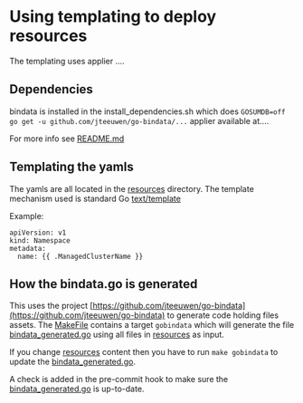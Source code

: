 # Using templating to deploy resources

The templating uses applier ....

## Dependencies

bindata is installed in the install_dependencies.sh which does `GOSUMDB=off go get -u github.com/jteeuwen/go-bindata/...`
applier available at....

For more info see [README.md](../pkg/applier/README.md)

## Templating the yamls

The yamls are all located in the [resources](../resources) directory. The template mechanism used is standard Go [text/template](https://golang.org/pkg/text/template/)

Example:

```
apiVersion: v1
kind: Namespace
metadata:
  name: {{ .ManagedClusterName }}
```

## How the bindata.go is generated

This uses the project [https://github.com/jteeuwen/go-bindata](https://github.com/jteeuwen/go-bindata) to generate code holding files assets. The [MakeFile](../MakeFile) contains a target `gobindata` which will generate the file [bindata_generated.go](../pkg/bindata/bindata_generated.go) using all files in [resources](../resources) as input.

If you change [resources](../resources) content then you have to run `make gobindata` to update the [bindata_generated.go](../pkg/bindata/bindata_generated.go).

A check is added in the pre-commit hook to make sure the [bindata_generated.go](../pkg/bindata/bindata_generated.go) is up-to-date.
